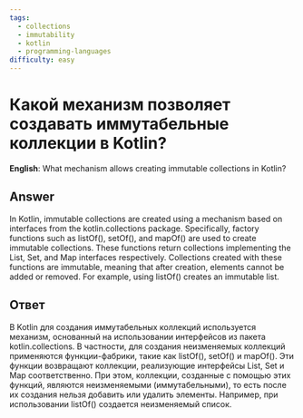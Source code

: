 ```yaml
---
tags:
  - collections
  - immutability
  - kotlin
  - programming-languages
difficulty: easy
---
```


# Какой механизм позволяет создавать иммутабельные коллекции в Kotlin?

**English**: What mechanism allows creating immutable collections in Kotlin?

## Answer

In Kotlin, immutable collections are created using a mechanism based on interfaces from the kotlin.collections package. Specifically, factory functions such as listOf(), setOf(), and mapOf() are used to create immutable collections. These functions return collections implementing the List, Set, and Map interfaces respectively. Collections created with these functions are immutable, meaning that after creation, elements cannot be added or removed. For example, using listOf() creates an immutable list.

## Ответ

В Kotlin для создания иммутабельных коллекций используется механизм, основанный на использовании интерфейсов из пакета kotlin.collections. В частности, для создания неизменяемых коллекций применяются функции-фабрики, такие как listOf(), setOf() и mapOf(). Эти функции возвращают коллекции, реализующие интерфейсы List, Set и Map соответственно. При этом, коллекции, созданные с помощью этих функций, являются неизменяемыми (иммутабельными), то есть после их создания нельзя добавить или удалить элементы. Например, при использовании listOf() создается неизменяемый список.


